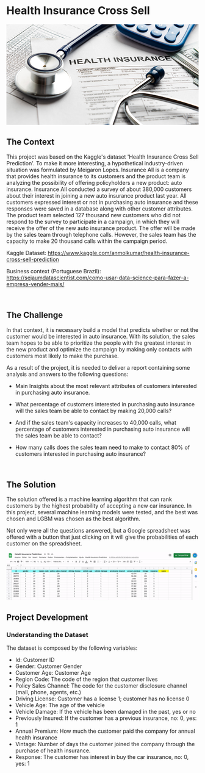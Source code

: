 # Health Insurance Cross Sell

![](img/insurance)

## The Context

This project was based on the Kaggle's dataset 'Health Insurance Cross Sell Prediction'. To make it more interesting, a hypothetical industry-driven situation was formulated by Meigaron Lopes. Insurance All is a company that provides health insurance to its customers and the product team is analyzing the possibility of offering policyholders a new product: auto insurance. Insurance All conducted a survey of about 380,000 customers about their interest in joining a new auto insurance product last year. All customers expressed interest or not in purchasing auto insurance and these responses were saved in a database along with other customer attributes. The product team selected 127 thousand new customers who did not respond to the survey to participate in a campaign, in which they will receive the offer of the new auto insurance product. The offer will be made by the sales team through telephone calls. However, the sales team has the capacity to make 20 thousand calls within the campaign period.

Kaggle Dataset: https://www.kaggle.com/anmolkumar/health-insurance-cross-sell-prediction

Business context (Portuguese Brazil): https://sejaumdatascientist.com/como-usar-data-science-para-fazer-a-empresa-vender-mais/

<br>

## The Challenge

In that context, it is necessary build a model that predicts whether or not the customer would be interested in auto insurance. With its solution, the sales team hopes to be able to prioritize the people with the greatest interest in the new product and optimize the campaign by making only contacts with customers most likely to make the purchase.

As a result of the project, it is needed to deliver a report containing some analysis and answers to the following questions:

- Main Insights about the most relevant attributes of customers interested in purchasing auto insurance.

- What percentage of customers interested in purchasing auto insurance will the sales team be able to contact by making 20,000 calls?

- And if the sales team's capacity increases to 40,000 calls, what percentage of customers interested in purchasing auto insurance will the sales team be able to contact?

- How many calls does the sales team need to make to contact 80% of customers interested in purchasing auto insurance?

<br>

## The Solution

The solution offered is a machine learning algorithm that can rank customers by the highest probability of accepting a new car insurance. In this project, several machine learning models were tested, and the best was chosen and LGBM was chosen as the best algorithm.  

Not only were all the questions answered, but a Google spreadsheet was offered with a button that just clicking on it will give the probabilities of each customer on the spreadsheet. 

<img src="/img/spreadsheet.gif">

<br>

## Project Development

### Understanding the Dataset

The dataset is composed by the following variables:


- Id: Customer ID
- Gender: Customer Gender
- Customer Age: Customer Age
- Region Code: The code of the region that customer lives
- Policy Sales Channel: The code for the customer disclosure channel (mail, phone, agents, etc.)
- Driving License: Customer has a license 1; customer has no license 0
- Vehicle Age: The age of the vehicle
- Vehicle Damage: If the vehicle has been damaged in the past, yes or no
- Previously Insured: If the customer has a previous insurance, no: 0, yes: 1
- Annual Premium: How much the customer paid the company for annual health insurance
- Vintage: Number of days the customer joined the company through the purchase of health insurance.
- Response: The customer has interest in buy the car insurance, no: 0, yes: 1
